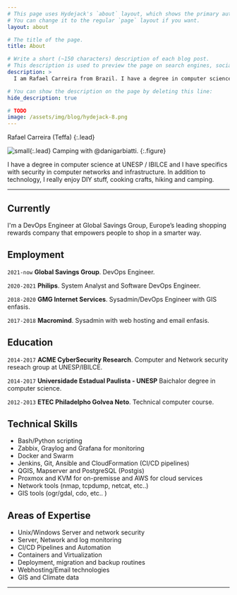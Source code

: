```yaml
---
# This page uses Hydejack's `about` layout, which shows the primary author's picture and about text at the top.
# You can change it to the regular `page` layout if you want.
layout: about

# The title of the page.
title: About

# Write a short (~150 characters) description of each blog post.
# This description is used to preview the page on search engines, social media, etc.
description: >
  I am Rafael Carreira from Brazil. I have a degree in computer science at UNESP / IBILCE and I have specifics with security in computer networks and infrastructure. In addition to technology, I really enjoy DIY stuff, cooking crafts, hiking and camping.

# You can show the description on the page by deleting this line:
hide_description: true

# TODO
image: /assets/img/blog/hydejack-8.png
---
```


Rafael Carreira (Teffa)
{:.lead}

![small](https://drive.google.com/uc?export=view&id=16htl1OIvwGGXxRYbk6YsunG0PnqUZG4Z){:.lead}
Camping with @danigarbiatti.
{:.figure}

I have a degree in computer science at UNESP / IBILCE and I have specifics with security in computer networks and infrastructure. In addition to technology, I really enjoy DIY stuff, cooking crafts, hiking and camping.

* * *

## Currently

I'm a DevOps Engineer at Global Savings Group, Europe’s leading shopping rewards company that empowers people to shop in a smarter way.

## Employment

`2021-now`
__Global Savings Group__. DevOps Engineer.

`2020-2021`
__Philips__. System Analyst and Software DevOps Engineer.

`2018-2020`
__GMG Internet Services__. Sysadmin/DevOps Engineer with GIS enfasis.

`2017-2018`
__Macromind__. Sysadmin with web hosting and email enfasis.

## Education

`2014-2017`
__ACME CyberSecurity Research__. Computer and Network security reseach group at UNESP/IBILCE.

`2014-2017`
__Universidade Estadual Paulista - UNESP__ Baichalor degree in computer science.

`2012-2013`
__ETEC Philadelpho Golvea Neto__. Technical computer course.

## Technical Skills

 * Bash/Python scripting
 * Zabbix, Graylog and Grafana for monitoring
 * Docker and Swarm
 * Jenkins, Git, Ansible and CloudFormation (CI/CD pipelines)
 * QGIS, Mapserver and PostgreSQL (Postgis)
 * Proxmox and KVM for on-premisse and AWS for cloud services
 * Network tools (nmap, tcpdump, netcat, etc..)
 * GIS tools (ogr/gdal, cdo, etc.. )

## Areas of Expertise

 * Unix/Windows Server and network security
 * Server, Network and log monitoring
 * CI/CD Pipelines and Automation
 * Containers and Virtualization
 * Deployment, migration and backup routines
 * Webhosting/Email technologies 
 * GIS and Climate data

* * *
